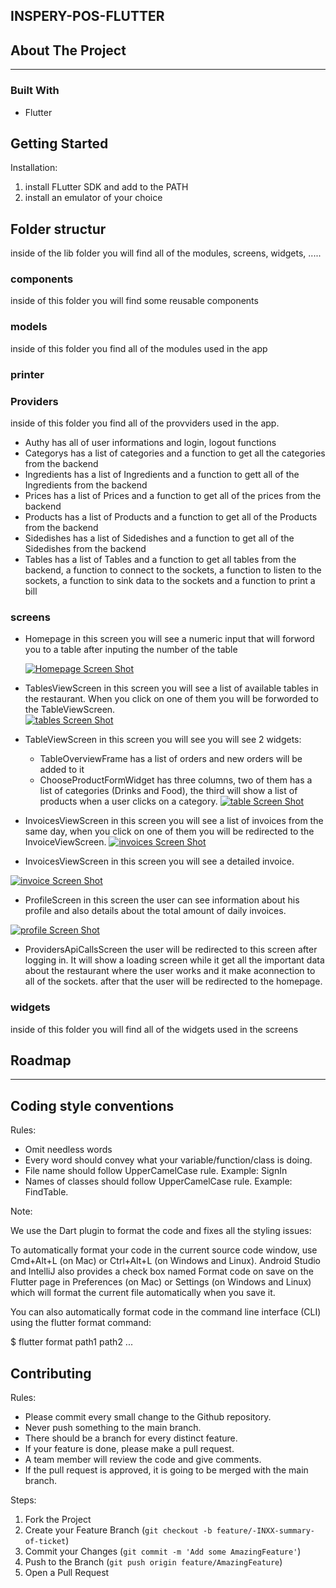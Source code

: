 
## INSPERY-POS-FLUTTER

## About The Project

---


### Built With

* Flutter


## Getting Started


Installation:

1. install FLutter SDK and add to the PATH
2. install an emulator of your choice

## Folder  structur 
inside of the lib folder you will find all of the modules, screens, widgets, .....
### components 
inside of this folder you will find some reusable components 
### models 
inside of this folder you find all of the modules used in the app 

### printer

### Providers
inside of this folder you find all of the provviders used in the app.
* Authy 
has all of user informations and login, logout functions 
* Categorys 
has a list of categories and a function to get all the categories from the backend 
* Ingredients
has a list of Ingredients and a function to gett all of the Ingredients from the backend
* Prices 
has a list of Prices and a function to get all of the prices from the backend 
* Products 
has a list of Products and a function to get all of the Products from the backend  
* Sidedishes 
has a list of Sidedishes and a function to get all of the Sidedishes from the backend  
* Tables 
has a list of Tables and a function to get all tables from the backend, a function to connect to the sockets, a function to listen to the sockets, 
a function to sink data to the sockets and a function to print a bill  
### screens 
* Homepage
in this screen you will see a numeric input that will forword you to a table after inputing the number of the table 

    [![Homepage Screen Shot][homepage-screenshot]](https://inspery.com)

* TablesViewScreen
in this screen you will see a list of available tables in the restaurant. When you click on one of them you will be forworded to the TableViewScreen.  
    [![tables Screen Shot][tables-screenshot]](https://inspery.com)

* TableViewScreen
in this screen you will see you will see 2 widgets:
    - TableOverviewFrame has a list of orders and new orders will be added to it 
    - ChooseProductFormWidget has three columns, two of them has a list of categories (Drinks and Food), the third will show a list of products when a user clicks on a category.
[![table Screen Shot][table-screenshot]](https://inspery.com)

* InvoicesViewScreen 
in this screen you will see a list of invoices from the same day, when you click on one of them you will be redirected to the InvoiceViewScreen.
[![invoices Screen Shot][invoices-screenshot]](https://inspery.com)

* InvoicesViewScreen 
in this screen you will see a detailed invoice.

[![invoice Screen Shot][invoice-screenshot]](https://inspery.com)

* ProfileScreen
in this screen the user can see information about his profile and also details about the total amount of daily invoices.

[![profile Screen Shot][profile-screenshot]](https://inspery.com)

* ProvidersApiCallsScreen
the user will be redirected to this screen after logging in. It will show a loading screen while it get all the important data about the restaurant where the user works and it make aconnection to all of the sockets. after that the user will be redirected to the homepage. 

### widgets 
inside of this folder you will find all of the widgets used in the screens

## Roadmap

---


## Coding style conventions

Rules:

- Omit needless words
- Every word should convey what your variable/function/class is doing.
- File name should follow UpperCamelCase rule. Example: SignIn
- Names of classes should follow UpperCamelCase rule. Example: FindTable.

Note:

We use the Dart plugin to format the code and fixes all the styling issues:

To automatically format your code in the current source code window, use Cmd+Alt+L (on Mac) or Ctrl+Alt+L (on Windows and Linux). Android Studio and IntelliJ also provides a check box named Format code on save on the Flutter page in Preferences (on Mac) or Settings (on Windows and Linux) which will format the current file automatically when you save it.

You can also automatically format code in the command line interface (CLI) using the flutter format command:

$ flutter format path1 path2 ...


## Contributing

Rules:

- Please commit every small change to the Github repository.
- Never push something to the main branch.
- There should be a branch for every distinct feature.
- If your feature is done, please make a pull request.
- A team member will review the code and give comments.
- If the pull request is approved, it is going to be merged with the main branch.

Steps:

1. Fork the Project
2. Create your Feature Branch (`git checkout -b feature/-INXX-summary-of-ticket`)
3. Commit your Changes (`git commit -m 'Add some AmazingFeature'`)
4. Push to the Branch (`git push origin feature/AmazingFeature`)
5. Open a Pull Request





[invoices-screenshot]: assets/img/invoices.jpeg
[invoice-screenshot]: assets/img/invoice.jpeg
[table-screenshot]: assets/img/table.jpeg
[tables-screenshot]: assets/img/tables.jpeg
[profile-screenshot]: assets/img/profile.jpeg
[homepage-screenshot]: assets/img/homepage.jpeg


